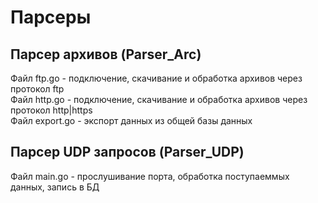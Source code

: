# Парсеры
## Парсер архивов (Parser_Arc)
Файл ftp.go - подключение, скачивание и обработка архивов через протокол ftp <br>
Файл http.go - подключение, скачивание и обработка архивов через протокол http|https <br>
Файл export.go - экспорт данных из общей базы данных <br>
## Парсер UDP запросов (Parser_UDP)
Файл main.go - прослушивание порта, обработка поступаеммых данных, запись в БД <br>
